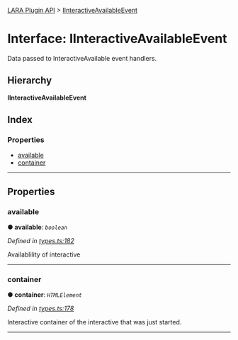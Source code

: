 [LARA Plugin API](../README.md) > [IInteractiveAvailableEvent](../interfaces/iinteractiveavailableevent.md)

# Interface: IInteractiveAvailableEvent

Data passed to InteractiveAvailable event handlers.

## Hierarchy

**IInteractiveAvailableEvent**

## Index

### Properties

* [available](iinteractiveavailableevent.md#available)
* [container](iinteractiveavailableevent.md#container)

---

## Properties

<a id="available"></a>

###  available

**● available**: *`boolean`*

*Defined in [types.ts:182](../../../lara-typescript/src/plugin-api/types.ts#L182)*

Availablility of interactive

___
<a id="container"></a>

###  container

**● container**: *`HTMLElement`*

*Defined in [types.ts:178](../../../lara-typescript/src/plugin-api/types.ts#L178)*

Interactive container of the interactive that was just started.

___

